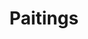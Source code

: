 ---
layout: project
title: Paitings
main_image: "images/projects/paintings/IMG_1884.jpg"
galleries:
  - image: images/projects/paintings/BE30A84E-1409-4C0E-A7CD-0895D9FAE49E.jpg
    alt: painting
  - image: images/projects/paintings/DSC_0005.jpg
    alt: painting
  - image: images/projects/paintings/DSC_0090_kopiren.jpg
    alt: painting
  - image: images/projects/paintings/F6D2312D-FE3A-47A4-A448-A1CE9AE7F369.jpg
    alt: painting
  - image: images/projects/paintings/IMG_1884.jpg
    alt: painting
---